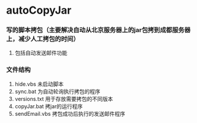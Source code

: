 # autoCopyJar
### 写的脚本拷包（主要解决自动从北京服务器上的jar包拷到成都服务器上，减少人工拷包的时间）
1. 包括自动发送邮件功能
### 文件结构
1. hide.vbs 未启动脚本
2. sync.bat 为自动轮询执行拷包的程序
3. versions.txt 用于存放需要拷包的不同版本
4. copyJar.bat 拷jar的运行程序
5. sendEmail.vbs 拷包成功后执行的发送邮件程序